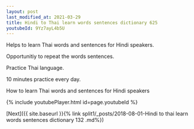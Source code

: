 ```yaml
---
layout: post
last_modified_at: 2021-03-29
title: Hindi to Thai learn words sentences dictionary 625 
youtubeId: 9Yz7ayL4b5U
---
```

 
 
Helps to learn Thai words and sentences for Hindi speakers.

Opportunitiy to repeat the words sentences. 

Practice Thai language. 
 
10 minutes practice every day. 
 
How to learn Thai words and sentences for Hindi speakers 
 
{% include youtubePlayer.html id=page.youtubeId %}
 
 
[Next]({{ site.baseurl }}{% link  split1/_posts/2018-08-01-Hindi to thai learn words sentences dictionary 132 .md%})
 
